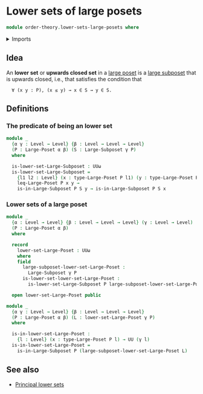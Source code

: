 # Lower sets of large posets

```agda
module order-theory.lower-sets-large-posets where
```

<details><summary>Imports</summary>

```agda
open import foundation.universe-levels

open import order-theory.large-posets
open import order-theory.large-subposets
```

</details>

## Idea

An **lower set** or **upwards closed set** in a
[large poset](order-theory.large-posets.md) is a
[large subposet](order-theory.large-subposets.md) that is upwards closed, i.e.,
that satisfies the condition that

```text
  ∀ (x y : P), (x ≤ y) → x ∈ S → y ∈ S.
```

## Definitions

### The predicate of being an lower set

```agda
module _
  {α γ : Level → Level} {β : Level → Level → Level}
  (P : Large-Poset α β) (S : Large-Subposet γ P)
  where

  is-lower-set-Large-Subposet : UUω
  is-lower-set-Large-Subposet =
    {l1 l2 : Level} (x : type-Large-Poset P l1) (y : type-Large-Poset P l2) →
    leq-Large-Poset P x y →
    is-in-Large-Subposet P S y → is-in-Large-Subposet P S x
```

### Lower sets of a large poset

```agda
module _
  {α : Level → Level} {β : Level → Level → Level} (γ : Level → Level)
  (P : Large-Poset α β)
  where

  record
    lower-set-Large-Poset : UUω
    where
    field
      large-subposet-lower-set-Large-Poset :
        Large-Subposet γ P
      is-lower-set-lower-set-Large-Poset :
        is-lower-set-Large-Subposet P large-subposet-lower-set-Large-Poset

  open lower-set-Large-Poset public

module _
  {α γ : Level → Level} {β : Level → Level → Level}
  (P : Large-Poset α β) (L : lower-set-Large-Poset γ P)
  where

  is-in-lower-set-Large-Poset :
    {l : Level} (x : type-Large-Poset P l) → UU (γ l)
  is-in-lower-set-Large-Poset =
    is-in-Large-Subposet P (large-subposet-lower-set-Large-Poset L)
```

## See also

- [Principal lower sets](order-theory.principal-lower-sets-large-posets.md)
